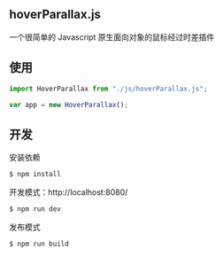 ## hoverParallax.js

一个很简单的 Javascript 原生面向对象的鼠标经过时差插件

## 使用

```js
import HoverParallax from "./js/hoverParallax.js";

var app = new HoverParallax();

```
## 开发

安装依赖

```sh
$ npm install
```

开发模式：http://localhost:8080/

```sh
$ npm run dev
```

发布模式

```sh
$ npm run build
```

